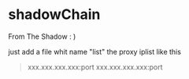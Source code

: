 # shadowChain
From The Shadow  : )

just add a file whit name "list"
the proxy iplist like this

> xxx.xxx.xxx.xxx:port
> xxx.xxx.xxx.xxx:port

